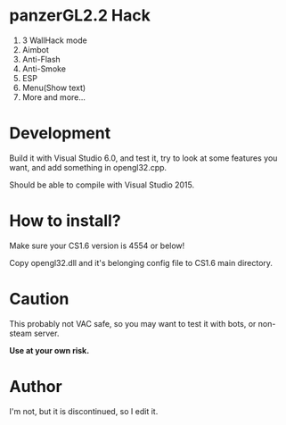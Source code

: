 # panzerGL2.2 Hack
1. 3 WallHack mode
2. Aimbot
3. Anti-Flash
4. Anti-Smoke
5. ESP
6. Menu(Show text)
7. More and more...

# Development
Build it with Visual Studio 6.0, and test it, try to look at some features you want, and add something in opengl32.cpp.

Should be able to compile with Visual Studio 2015.

# How to install?
Make sure your CS1.6 version is 4554 or below!

Copy opengl32.dll and it's belonging config file to CS1.6 main directory.

# Caution
This probably not VAC safe, so you may want to test it with bots, or non-steam server.

**Use at your own risk.**

# Author
I'm not, but it is discontinued, so I edit it.
